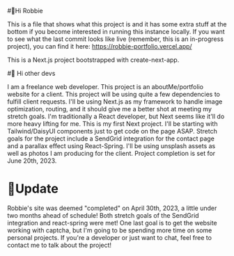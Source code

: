 #👋Hi Robbie

This is a file that shows what this project is and it has some extra stuff at the bottom if you become interested in running this instance locally. If you want to see what the last commit looks like live (remember, this is an in-progress project), you can find it here: https://robbie-portfolio.vercel.app/

This is a Next.js project bootstrapped with create-next-app.

#👋 Hi other devs

I am a freelance web developer. This project is an aboutMe/portfolio website for a client. This project will be using quite a few dependencies to fulfill client requests. I'll be using Next.js as my framework to handle image optimization, routing, and it should give me a better shot at meeting my stretch goals. I'm traditionally a React developer, but Next seems like it'll do more heavy lifting for me. This is my first Next project. I'll be starting with Tailwind/DaisyUI components just to get code on the page ASAP. Stretch goals for the project include a SendGrid integration for the contact page and a parallax effect using React-Spring. I'll be using unsplash assets as well as photos I am producing for the client. Project completion is set for June 20th, 2023.

# 🥂Update
Robbie's site was deemed "completed" on April 30th, 2023, a little under two months ahead of schedule! Both stretch goals of the SendGrid integration and react-spring were met! One last goal is to get the website working with captcha, but I'm going to be spending more time on some personal projects. If you're a developer or just want to chat, feel free to contact me to talk about the project!
